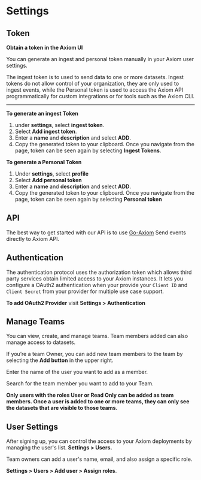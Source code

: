<div class="axi-header">
  <h1>Settings</h1>
</div>

## Token

**Obtain a token in the Axiom UI**

You can generate an ingest and personal token manually in your Axiom user settings. 

The ingest token is to used to send data to one or more datasets. Ingest tokens do not allow control of your organization, they are only used to ingest events, while the Personal token is used to access the Axiom API programmatically for custom integrations or for tools such as the Axiom CLI.

---

**To generate an ingest Token**

1. under **settings**, select **ingest token**. 
2. Select **Add ingest token**.
3. Enter a **name** and **description** and select **ADD**. 
4. Copy the generated token to your clipboard. Once you navigate from the page, token can be seen again by selecting **Ingest Tokens**. 

**To generate a Personal Token**

1. Under **settings**, select **profile**
2. Select **Add personal token**
3. Enter a **name** and **description** and select **ADD**.
4. Copy the generated token to your clipboard. Once you navigate from the page, token can be seen again by selecting **Personal token**

## API

The best way to get started with our API is to use [Go-Axiom](https://github.com/axiomhq/cli)
Send events directly to Axiom API. 
## Authentication

The authentication protocol uses the authorization token which allows third party services obtain limited access to your Axiom instances. It lets you configure a OAuth2 authentication when your provide your `Client ID` and `Client Secret` from your provider for multiple use case support. 

**To add OAuth2 Provider** visit **Settings > Authentication**

## Manage Teams

You can view, create, and manage teams.  Team members added can also manage access to datasets. 

If you’re a team Owner, you can add new team members to the team by selecting the **Add button** in the upper right.  

Enter the name of the user you want to add as a member. 

Search for the team member you want to add to your Team.


**Only users with the roles User or Read Only can be added as team members. Once a user is added to one or more teams, they can only see the datasets that are visible to those teams.**

## User Settings

After signing up, you can control the access to your Axiom deployments by managing the user's list.  **Settings > Users.** 

Team owners can add a user's name, email, and also assign a specific role. 

**Settings > Users > Add user > Assign roles**. 
